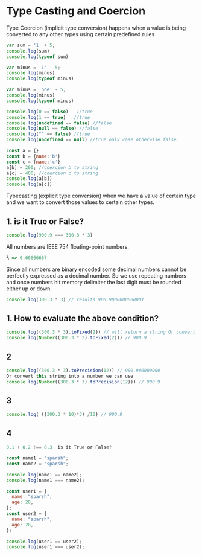 # Type Casting and Coercion

Type Coercion (implicit type conversion) happens when a value is being converted to any other types using certain predefined rules

```javascript
var sum = '1' + 5;
console.log(sum)
console.log(typeof sum)

var minus = '1' - 5;
console.log(minus)
console.log(typeof minus)

var minus = 'one' - 5;
console.log(minus)
console.log(typeof minus)

console.log(0 == false)   //true
console.log(1 == true)   //true
console.log(undefined == false) //false
console.log(null == false) //false
console.log("" == false) //true
console.log(undefined == null) //true only case otherwise false

const a = {}
const b = {name:'b'}
const c = {name:'c'}
a[b] = 200; //coercion b to string 
a[c] = 400; //coercion c to string
console.log(a[b])
console.log(a[c])
```

Typecasting (explicit type conversion) when we have a value of certain type and we want to convert those values to certain other types.

## 1. is it True or False?

```javascript
console.log(900.9 === 300.3 * 3)
```

All numbers are IEEE 754 floating-point numbers.

```javascript
⅔ => 0.66666667
```

 Since all numbers are binary encoded some decimal numbers cannot be perfectly expressed as a decimal number. So we use repeating numbers and once numbers hit memory delimiter the last digit must be rounded either up or down.

```javascript
console.log(300.3 * 3) // results 900.9000000000001
```

## 1. How to evaluate the above condition?

```javascript
console.log((300.3 * 3).toFixed(2)) // will return a string Or convert this string into a number we can use
console.log(Number((300.3 * 3).toFixed(2))) // 900.9
```

## 2

```javascript
console.log((300.3 * 3).toPrecision(12)) // 900.900000000
Or convert this string into a number we can use
console.log(Number((300.3 * 3).toPrecision(12))) // 900.9
```

## 3

```javascript
console.log( ((300.3 * 10)*3) /10) // 900.9
```

## 4

```javascript
0.1 + 0.2 !== 0.3  is it True or False?
```

```javascript
const name1 = "sparsh";
const name2 = "sparsh";

console.log(name1 == name2);
console.log(name1 === name2);

const user1 = {
  name: "sparsh",
  age: 28,
};
const user2 = {
  name: "sparsh",
  age: 28,
};

console.log(user1 == user2);
console.log(user1 === user2);
```
